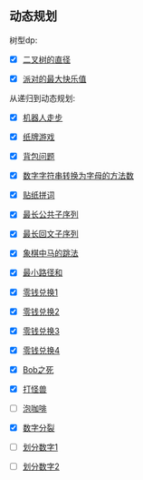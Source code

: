 ## 动态规划

树型dp:

- [x] [二叉树的直径](diameter_of_binary_tree.py)

- [x] [派对的最大快乐值](maximum_happiness_of_the_party.py)


从递归到动态规划:

- [x] [机器人走步](../dp/robot_walk.py)

- [x] [纸牌游戏](../dp/cards_in_line.py)

- [x] [背包问题](../dp/knapsack.py)

- [x] [数字字符串转换为字母的方法数](../dp/convert_to_letter_string.py)

- [x] [贴纸拼词](../dp/stickers_to_spell_word.py)

- [x] [最长公共子序列](../dp/longest_common_subsequence.py)

- [x] [最长回文子序列](../dp/longest_palindromic_subsequence.py)

- [x] [象棋中马的跳法](../dp/horse_jump.py)

- [x] [最小路径和](../dp/minimum_path_sum.py)

- [x] [零钱兑换1](../dp/min_coins_no_limit.py)

- [x] [零钱兑换2](../dp/coins_way_every_paper_different.py)

- [x] [零钱兑换3](../dp/coins_way_no_limit.py)

- [x] [零钱兑换4](../dp/coins_way_same_value_same_papper.py)

- [x] [Bob之死](../dp/bob_die.py)

- [x] [打怪兽](../dp/kill_monster.py)

- [ ] [泡咖啡](../dp/coffee.py)

- [x] [数字分裂](../dp/split_number.py)

- [ ] [划分数字1](../dp/split_sum_closed.py)

- [ ] [划分数字2](../dp/split_sum_closed_size_half.py)
